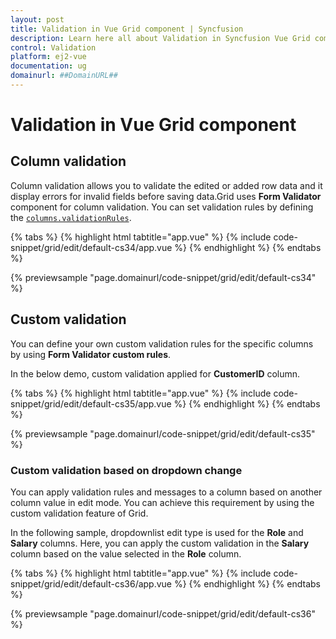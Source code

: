 ```yaml
---
layout: post
title: Validation in Vue Grid component | Syncfusion
description: Learn here all about Validation in Syncfusion Vue Grid component of Syncfusion Essential JS 2 and more.
control: Validation 
platform: ej2-vue
documentation: ug
domainurl: ##DomainURL##
---
```


# Validation in Vue Grid component

## Column validation

Column validation allows you to validate the edited or added row data and it display errors for invalid fields before saving data.Grid uses **Form Validator** component for column validation. You can set validation rules by defining the [`columns.validationRules`](https://ej2.syncfusion.com/vue/documentation/api/grid/column/#validationrules).

{% tabs %}
{% highlight html tabtitle="app.vue" %}
{% include code-snippet/grid/edit/default-cs34/app.vue %}
{% endhighlight %}
{% endtabs %}
        
{% previewsample "page.domainurl/code-snippet/grid/edit/default-cs34" %}

## Custom validation

You can define your own custom validation rules for the specific columns by using **Form Validator custom rules**.

In the below demo, custom validation applied for **CustomerID** column.

{% tabs %}
{% highlight html tabtitle="app.vue" %}
{% include code-snippet/grid/edit/default-cs35/app.vue %}
{% endhighlight %}
{% endtabs %}
        
{% previewsample "page.domainurl/code-snippet/grid/edit/default-cs35" %}

### Custom validation based on dropdown change

You can apply validation rules and messages to a column based on another column value in edit mode. You can achieve this requirement by using the custom validation feature of Grid.

In the following sample, dropdownlist edit type is used for the **Role** and **Salary** columns. Here, you can apply the custom validation in the **Salary** column based on the value selected in the **Role** column.

{% tabs %}
{% highlight html tabtitle="app.vue" %}
{% include code-snippet/grid/edit/default-cs36/app.vue %}
{% endhighlight %}
{% endtabs %}
        
{% previewsample "page.domainurl/code-snippet/grid/edit/default-cs36" %}